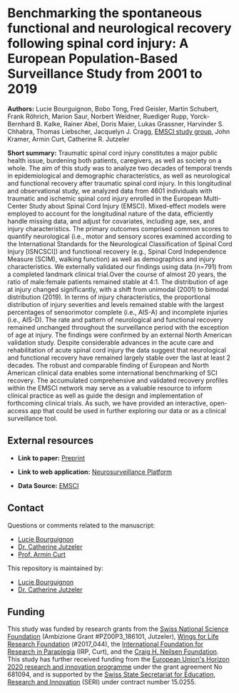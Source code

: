 # Benchmarking the spontaneous functional and neurological recovery following spinal cord injury: A European Population-Based Surveillance Study from 2001 to 2019

**Authors:** Lucie Bourguignon, Bobo Tong, Fred Geisler, Martin Schubert, Frank Röhrich, Marion Saur, Norbert Weidner, Ruediger Rupp, Yorck-Bernhard B. Kalke, Rainer Abel, Doris Maier, Lukas Grassner, Harvinder S. Chhabra, Thomas Liebscher, Jacquelyn J. Cragg, [EMSCI study group](https://www.emsci.org/index.php/members), John Kramer, Armin Curt, Catherine R. Jutzeler

**Short summary:** Traumatic spinal cord injury constitutes a major public health issue, burdening both patients, caregivers, as well as society on a whole. The aim of this study was to analyze two decades of temporal trends in epidemiological and demographic characteristics, as well as neurological and functional recovery after traumatic spinal cord injury. In this longitudinal and observational study, we analyzed data from 4601 individuals with traumatic and ischemic spinal cord injury enrolled in the European Multi-Center Study about Spinal Cord Injury (EMSCI). Mixed-effect models were employed to account for the longitudinal nature of the data, efficiently handle missing data, and adjust for covariates, including age, sex, and injury characteristics. The primary outcomes comprised common scores to quantify neurological (i.e., motor and sensory scores examined according to the International Standards for the Neurological Classification of Spinal Cord Injury [ISNCSCI]) and functional recovery (e.g., Spinal Cord Independence Measure (SCIM), walking function) as well as demographics and injury characteristics. We externally validated our findings using data (n=791) from a completed landmark clinical trial.Over the course of almost 20 years, the ratio of male:female patients remained stable at 4:1. The distribution of age at injury changed significantly, with a shift from unimodal (2001) to bimodal distribution (2019). In terms of injury characteristics, the proportional distribution of injury severities and levels remained stable with the largest percentages of sensorimotor complete (i.e., AIS-A) and incomplete injuries (i.e., AIS-D). The rate and pattern of neurological and functional recovery remained unchanged throughout the surveillance period with the exception of age at injury. The findings were confirmed by an external North American validation study. Despite considerable advances in the acute care and rehabilitation of acute spinal cord injury the data suggest that neurological and functional recovery have remained largely stable over the last at least 2 decades. The robust and comparable finding of European and North American clinical data enables some international benchmarking of SCI recovery. The accumulated comprehensive and validated recovery profiles within the EMSCI network may serve as a valuable resource to inform clinical practice as well as guide the design and implementation of forthcoming clinical trials. As such, we have provided an interactive, open-access app that could be used in further exploring our data or as a clinical surveillance tool. 

## External resources

* **Link to paper:** [Preprint](https://www.sciencedirect.com/science/article/pii/S1477893920303215?via%3Dihub)

* **Link to web application:** [Neurosurveillance Platform](https://jutzelec.shinyapps.io/neurosurveillance/)

* **Data Source:** [EMSCI](https://www.emsci.org/)

## Contact
Questions or comments related to the manuscript:
* [Lucie Bourguignon](mailto:lucie.Bourguignon@bsse.ethz.ch?subject=[GitHub]%20Source%20Han%20Sans)
* [Dr. Catherine Jutzeler](mailto:catherine.jutzeler@bsse.ethz.ch?subject=[GitHub]%20Source%20Han%20Sans)
* [Prof. Armin Curt](mailto:armin.curt@balgrist.ch?subject=[GitHub]%20Source%20Han%20Sans)

This repository is maintained by:
* [Lucie Bourguignon](https://github.com/lbourguignon)
* [Dr. Catherine Jutzeler](https://github.com/jutzca)

## Funding

This study was funded by research grants from the [Swiss National Science Foundation](http://www.snf.ch/en/Pages/default.aspx) (Ambizione Grant #PZ00P3_186101, Jutzeler), [Wings for Life Research Foundation](https://www.wingsforlife.com/en/research/blood-biomarkers-to-predict-outcome-after-spinal-cord-injury-a-precision-medicine-approach-3486/) (#2017_044), the [International Foundation for Research in Paraplegia](https://www.irp.ch/en/foundation/) (IRP, Curt), and the [Craig H. Neilsen Foundation](https://chnfoundation.org/). This study has further received funding from the [European Union's Horizon 2020 research and innovation programme](https://ec.europa.eu/programmes/horizon2020/en) under the grant agreement No 681094, and is supported by the [Swiss State Secretariat for Education, Research and Innovation](https://www.sbfi.admin.ch/sbfi/en/home.html) (SERI) under contract number 15.0255. 



